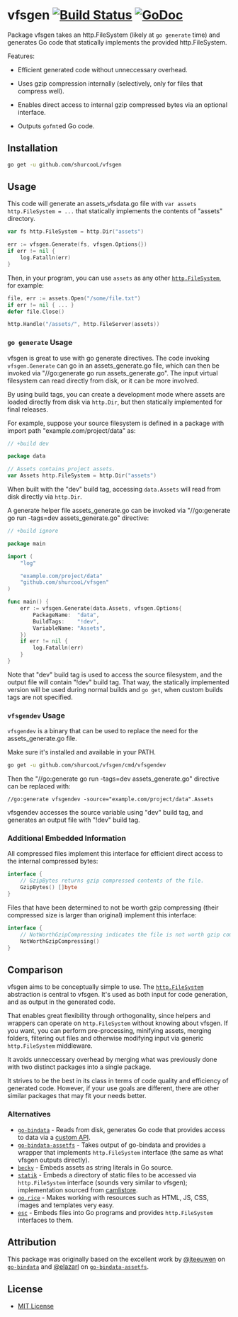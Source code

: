 # vfsgen [![Build Status](https://travis-ci.org/shurcooL/vfsgen.svg?branch=master)](https://travis-ci.org/shurcooL/vfsgen) [![GoDoc](https://godoc.org/github.com/shurcooL/vfsgen?status.svg)](https://godoc.org/github.com/shurcooL/vfsgen)

Package vfsgen takes an http.FileSystem (likely at `go generate` time) and
generates Go code that statically implements the provided http.FileSystem.

Features:

-	Efficient generated code without unneccessary overhead.

-	Uses gzip compression internally (selectively, only for files that compress well).

-	Enables direct access to internal gzip compressed bytes via an optional interface.

-	Outputs `gofmt`ed Go code.

Installation
------------

```bash
go get -u github.com/shurcooL/vfsgen
```

Usage
-----

This code will generate an assets_vfsdata.go file with `var assets http.FileSystem = ...` that statically implements the contents of "assets" directory.

```Go
var fs http.FileSystem = http.Dir("assets")

err := vfsgen.Generate(fs, vfsgen.Options{})
if err != nil {
	log.Fatalln(err)
}
```

Then, in your program, you can use `assets` as any other [`http.FileSystem`](https://godoc.org/net/http#FileSystem), for example:

```Go
file, err := assets.Open("/some/file.txt")
if err != nil { ... }
defer file.Close()
```

```Go
http.Handle("/assets/", http.FileServer(assets))
```

### `go generate` Usage

vfsgen is great to use with go generate directives. The code invoking `vfsgen.Generate` can go in an assets_generate.go file, which can then be invoked via "//go:generate go run assets_generate.go". The input virtual filesystem can read directly from disk, or it can be more involved.

By using build tags, you can create a development mode where assets are loaded directly from disk via `http.Dir`, but then statically implemented for final releases.

For example, suppose your source filesystem is defined in a package with import path "example.com/project/data" as:

```Go
// +build dev

package data

// Assets contains project assets.
var Assets http.FileSystem = http.Dir("assets")
```

When built with the "dev" build tag, accessing `data.Assets` will read from disk directly via `http.Dir`.

A generate helper file assets_generate.go can be invoked via "//go:generate go run -tags=dev assets_generate.go" directive:

```Go
// +build ignore

package main

import (
	"log"

	"example.com/project/data"
	"github.com/shurcooL/vfsgen"
)

func main() {
	err := vfsgen.Generate(data.Assets, vfsgen.Options{
		PackageName:  "data",
		BuildTags:    "!dev",
		VariableName: "Assets",
	})
	if err != nil {
		log.Fatalln(err)
	}
}
```

Note that "dev" build tag is used to access the source filesystem, and the output file will contain "!dev" build tag. That way, the statically implemented version will be used during normal builds and `go get`, when custom builds tags are not specified.

### `vfsgendev` Usage

`vfsgendev` is a binary that can be used to replace the need for the assets_generate.go file.

Make sure it's installed and available in your PATH.

```bash
go get -u github.com/shurcooL/vfsgen/cmd/vfsgendev
```

Then the "//go:generate go run -tags=dev assets_generate.go" directive can be replaced with:

```
//go:generate vfsgendev -source="example.com/project/data".Assets
```

vfsgendev accesses the source variable using "dev" build tag, and generates an output file with "!dev" build tag.

### Additional Embedded Information

All compressed files implement this interface for efficient direct access to the internal compressed bytes:

```Go
interface {
	// GzipBytes returns gzip compressed contents of the file.
	GzipBytes() []byte
}
```

Files that have been determined to not be worth gzip compressing (their compressed size is larger than original) implement this interface:

```Go
interface {
	// NotWorthGzipCompressing indicates the file is not worth gzip compressing.
	NotWorthGzipCompressing()
}
```

Comparison
----------

vfsgen aims to be conceptually simple to use. The [`http.FileSystem`](https://godoc.org/net/http#FileSystem) abstraction is central to vfsgen. It's used as both input for code generation, and as output in the generated code.

That enables great flexibility through orthogonality, since helpers and wrappers can operate on `http.FileSystem` without knowing about vfsgen. If you want, you can perform pre-processing, minifying assets, merging folders, filtering out files and otherwise modifying input via generic `http.FileSystem` middleware.

It avoids unneccessary overhead by merging what was previously done with two distinct packages into a single package.

It strives to be the best in its class in terms of code quality and efficiency of generated code. However, if your use goals are different, there are other similar packages that may fit your needs better.

### Alternatives

-	[`go-bindata`](https://github.com/jteeuwen/go-bindata) - Reads from disk, generates Go code that provides access to data via a [custom API](https://github.com/jteeuwen/go-bindata#accessing-an-asset).
-	[`go-bindata-assetfs`](https://github.com/elazarl/go-bindata-assetfs) - Takes output of go-bindata and provides a wrapper that implements `http.FileSystem` interface (the same as what vfsgen outputs directly).
-	[`becky`](https://github.com/tv42/becky) - Embeds assets as string literals in Go source.
-	[`statik`](https://github.com/rakyll/statik) - Embeds a directory of static files to be accessed via `http.FileSystem` interface (sounds very similar to vfsgen); implementation sourced from [camlistore](https://camlistore.org).
-	[`go.rice`](https://github.com/GeertJohan/go.rice) - Makes working with resources such as HTML, JS, CSS, images and templates very easy.
-	[`esc`](https://github.com/mjibson/esc) - Embeds files into Go programs and provides `http.FileSystem` interfaces to them.

Attribution
-----------

This package was originally based on the excellent work by [@jteeuwen](https://github.com/jteeuwen) on [`go-bindata`](https://github.com/jteeuwen/go-bindata) and [@elazarl](https://github.com/elazarl) on [`go-bindata-assetfs`](https://github.com/elazarl/go-bindata-assetfs).

License
-------

-	[MIT License](http://opensource.org/licenses/mit-license.php)
